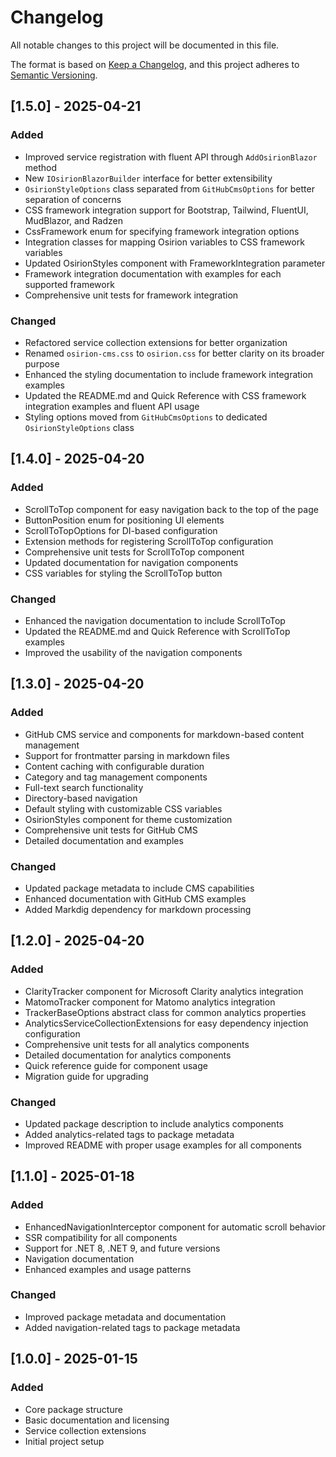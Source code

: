 # Changelog

All notable changes to this project will be documented in this file.

The format is based on [Keep a Changelog](https://keepachangelog.com/en/1.0.0/),
and this project adheres to [Semantic Versioning](https://semver.org/spec/v2.0.0.html).

## [1.5.0] - 2025-04-21

### Added
- Improved service registration with fluent API through `AddOsirionBlazor` method
- New `IOsirionBlazorBuilder` interface for better extensibility
- `OsirionStyleOptions` class separated from `GitHubCmsOptions` for better separation of concerns
- CSS framework integration support for Bootstrap, Tailwind, FluentUI, MudBlazor, and Radzen
- CssFramework enum for specifying framework integration options
- Integration classes for mapping Osirion variables to CSS framework variables
- Updated OsirionStyles component with FrameworkIntegration parameter
- Framework integration documentation with examples for each supported framework
- Comprehensive unit tests for framework integration

### Changed
- Refactored service collection extensions for better organization
- Renamed `osirion-cms.css` to `osirion.css` for better clarity on its broader purpose
- Enhanced the styling documentation to include framework integration examples
- Updated the README.md and Quick Reference with CSS framework integration examples and fluent API usage
- Styling options moved from `GitHubCmsOptions` to dedicated `OsirionStyleOptions` class

## [1.4.0] - 2025-04-20

### Added
- ScrollToTop component for easy navigation back to the top of the page
- ButtonPosition enum for positioning UI elements
- ScrollToTopOptions for DI-based configuration
- Extension methods for registering ScrollToTop configuration
- Comprehensive unit tests for ScrollToTop component
- Updated documentation for navigation components
- CSS variables for styling the ScrollToTop button

### Changed
- Enhanced the navigation documentation to include ScrollToTop
- Updated the README.md and Quick Reference with ScrollToTop examples
- Improved the usability of the navigation components

## [1.3.0] - 2025-04-20

### Added
- GitHub CMS service and components for markdown-based content management
- Support for frontmatter parsing in markdown files
- Content caching with configurable duration
- Category and tag management components
- Full-text search functionality
- Directory-based navigation
- Default styling with customizable CSS variables
- OsirionStyles component for theme customization
- Comprehensive unit tests for GitHub CMS
- Detailed documentation and examples

### Changed
- Updated package metadata to include CMS capabilities
- Enhanced documentation with GitHub CMS examples
- Added Markdig dependency for markdown processing

## [1.2.0] - 2025-04-20

### Added
- ClarityTracker component for Microsoft Clarity analytics integration
- MatomoTracker component for Matomo analytics integration
- TrackerBaseOptions abstract class for common analytics properties
- AnalyticsServiceCollectionExtensions for easy dependency injection configuration
- Comprehensive unit tests for all analytics components
- Detailed documentation for analytics components
- Quick reference guide for component usage
- Migration guide for upgrading

### Changed
- Updated package description to include analytics components
- Added analytics-related tags to package metadata
- Improved README with proper usage examples for all components

## [1.1.0] - 2025-01-18

### Added
- EnhancedNavigationInterceptor component for automatic scroll behavior
- SSR compatibility for all components
- Support for .NET 8, .NET 9, and future versions
- Navigation documentation
- Enhanced examples and usage patterns

### Changed
- Improved package metadata and documentation
- Added navigation-related tags to package metadata

## [1.0.0] - 2025-01-15

### Added
- Core package structure
- Basic documentation and licensing
- Service collection extensions
- Initial project setup
